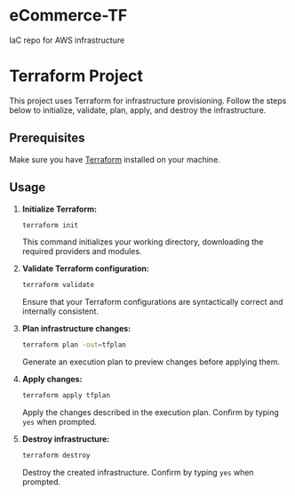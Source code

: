# eCommerce-TF
IaC repo for AWS infrastructure

# Terraform Project
 
This project uses Terraform for infrastructure provisioning. Follow the steps below to initialize, validate, plan, apply, and destroy the infrastructure.
 
## Prerequisites
 
Make sure you have [Terraform](https://www.terraform.io/downloads.html) installed on your machine.
 
## Usage
 
1. **Initialize Terraform:**
   ```bash
   terraform init
   ```
 
   This command initializes your working directory, downloading the required providers and modules.
 
2. **Validate Terraform configuration:**
   ```bash
   terraform validate
   ```
 
   Ensure that your Terraform configurations are syntactically correct and internally consistent.
 
3. **Plan infrastructure changes:**
   ```bash
   terraform plan -out=tfplan
   ```
 
   Generate an execution plan to preview changes before applying them.
 
4. **Apply changes:**
   ```bash
   terraform apply tfplan
   ```
 
   Apply the changes described in the execution plan. Confirm by typing `yes` when prompted.
 
5. **Destroy infrastructure:**
   ```bash
   terraform destroy
   ```
 
   Destroy the created infrastructure. Confirm by typing `yes` when prompted.
